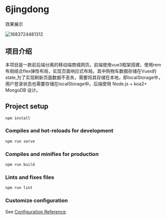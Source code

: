 # 6jingdong
效果展示

![1683724481312](https://github.com/xin0608/mall/assets/104176827/0d918d57-d36a-47e9-8016-f9ec4e6f1b5b)
## 项目介绍

本项目是一款前后端分离的移动端商城网页。前端使用vue3框架搭建，使用rem布局结合flex弹性布局，实现页面响应式布局。其中购物车数据存储在Vuex的state,为了实现刷新页面数据不丢失，需要将其存储在本地，即localStorage中，用户登录状态也需要存储在localStorage中。后端使用 Node.js + koa2+ MongoDB 设计。

## Project setup
```
npm install
```

### Compiles and hot-reloads for development
```
npm run serve
```

### Compiles and minifies for production
```
npm run build
```

### Lints and fixes files
```
npm run lint
```

### Customize configuration
See [Configuration Reference](https://cli.vuejs.org/config/).
